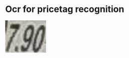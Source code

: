 # Ocr for pricetag recognition

![image](https://github.com/Wzj02200059/Products_Recognition/blob/master/ocr_pricetag_recognition/data/abs.jpg)   
